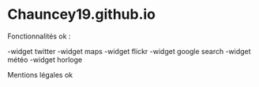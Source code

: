 # Chauncey19.github.io

Fonctionnalités ok :

-widget twitter
-widget maps
-widget flickr
-widget google search
-widget météo
-widget horloge


Mentions légales ok
